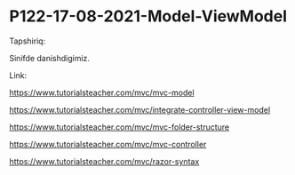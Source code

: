 # P122-17-08-2021-Model-ViewModel

Tapshiriq:

Sinifde danishdigimiz.

Link:

https://www.tutorialsteacher.com/mvc/mvc-model

https://www.tutorialsteacher.com/mvc/integrate-controller-view-model

https://www.tutorialsteacher.com/mvc/mvc-folder-structure

https://www.tutorialsteacher.com/mvc/mvc-controller

https://www.tutorialsteacher.com/mvc/razor-syntax
